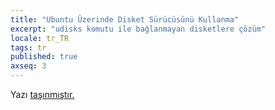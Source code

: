 ```yaml
---
title: "Ubuntu Üzerinde Disket Sürücüsünü Kullanma"
excerpt: "udisks komutu ile bağlanmayan disketlere çözüm"
locale: tr_TR
tags: tr
published: true
axseq: 3
---
```


<!-- markdownlint-capture -->
<!-- markdownlint-disable -->
<script type="text/javascript">
    window.location.href = "https://ayazar.dev/blog/12/ubuntu-disket-surucusu-kullanma.html";
</script>
<!-- markdownlint-restore -->

Yazı [taşınmıştır.](https://ayazar.dev/blog/12/ubuntu-disket-surucusu-kullanma.html)
